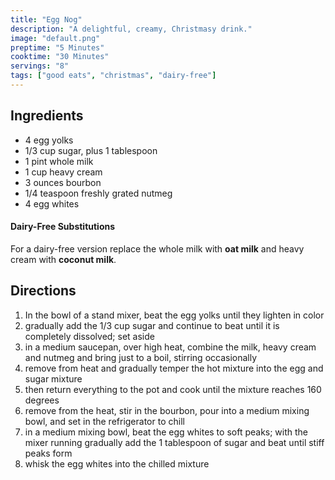 ```yaml
---
title: "Egg Nog"
description: "A delightful, creamy, Christmasy drink."
image: "default.png"
preptime: "5 Minutes"
cooktime: "30 Minutes"
servings: "8"
tags: ["good eats", "christmas", "dairy-free"]
---
```


## Ingredients
- 4 egg yolks
- 1/3 cup sugar, plus 1 tablespoon
- 1 pint whole milk
- 1 cup heavy cream
- 3 ounces bourbon
- 1/4 teaspoon freshly grated nutmeg
- 4 egg whites

#### Dairy-Free Substitutions
For a dairy-free version replace the whole milk with **oat milk** and heavy cream
with **coconut milk**.

## Directions
1. In the bowl of a stand mixer, beat the egg yolks until they lighten in color
2. gradually add the 1/3 cup sugar and continue to beat until it is completely dissolved; set aside
3. in a medium saucepan, over high heat, combine the milk, heavy cream and nutmeg and bring just to a boil, stirring occasionally
4. remove from heat and gradually temper the hot mixture into the egg and sugar mixture
5. then return everything to the pot and cook until the mixture reaches 160 degrees
6. remove from the heat, stir in the bourbon, pour into a medium mixing bowl, and set in the refrigerator to chill
7. in a medium mixing bowl, beat the egg whites to soft peaks; with the mixer running gradually add the 1 tablespoon of sugar and beat until stiff peaks form
8. whisk the egg whites into the chilled mixture
